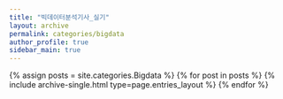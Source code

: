 ```yaml
---
title: "빅데이터분석기사_실기"
layout: archive
permalink: categories/bigdata
author_profile: true
sidebar_main: true
---
```


{% assign posts = site.categories.Bigdata %}
{% for post in posts %} {% include archive-single.html type=page.entries_layout %} {% endfor %}
